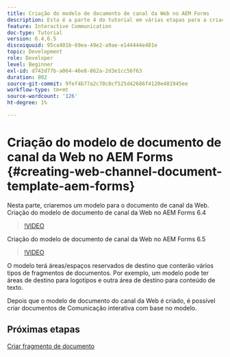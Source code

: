 ```yaml
---
title: Criação do modelo de documento de canal da Web no AEM Forms
description: Esta é a parte 4 do tutorial em várias etapas para a criação do seu primeiro documento de comunicações interativas. Nesta parte, criaremos um modelo para o documento de canal da Web.
feature: Interactive Communication
doc-type: Tutorial
version: 6.4,6.5
discoiquuid: 95ca401b-69ea-49e2-a9ae-e144444e481e
topic: Development
role: Developer
level: Beginner
exl-id: d742d77b-a064-46e8-862a-2d3e1cc56f63
duration: 802
source-git-commit: 9fef4b77a2c70c8cf525d42686f4120e481945ee
workflow-type: tm+mt
source-wordcount: '126'
ht-degree: 1%

---
```


# Criação do modelo de documento de canal da Web no AEM Forms {#creating-web-channel-document-template-aem-forms}

Nesta parte, criaremos um modelo para o documento de canal da Web.
Criação do modelo de documento de canal da Web no AEM Forms 6.4
>[!VIDEO](https://video.tv.adobe.com/v/22342?quality=12&learn=on)

Criação do modelo de documento de canal da Web no AEM Forms 6.5
>[!VIDEO](https://video.tv.adobe.com/v/27807?quality=12&learn=on)

O modelo terá áreas/espaços reservados de destino que conterão vários tipos de fragmentos de documentos. Por exemplo, um modelo pode ter áreas de destino para logotipos e outra área de destino para conteúdo de texto.

Depois que o modelo de documento do canal da Web é criado, é possível criar documentos de Comunicação interativa com base no modelo.

## Próximas etapas

[Criar fragmento de documento](./partfive.md)

